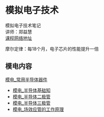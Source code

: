 # 模拟电子技术
模拟电子技术笔记  
讲师：郑益慧  
[课程网络地址](https://www.bilibili.com/video/BV1Gt411b7Zq?from=search&seid=3453967711194646761&spm_id_from=333.337.0.0)  

摩尔定律：每18个月，电子芯片的性能提升一倍

## 模电内容
[模电_常用半导体器件](常用半导体器件/模电_常用半导体器件.md)  
- [模电_半导体基础知](常用半导体器件/模电_半导体基础知识.md)  
- [模电_半导体二极管](常用半导体器件/模电_半导体二极管.md)  
- [模电_半导体三极管](常用半导体器件/模电_半导体三极管.md)
- [模电_场效应管的工作原理](常用半导体器件/模电_场效应管的工作原理.md)